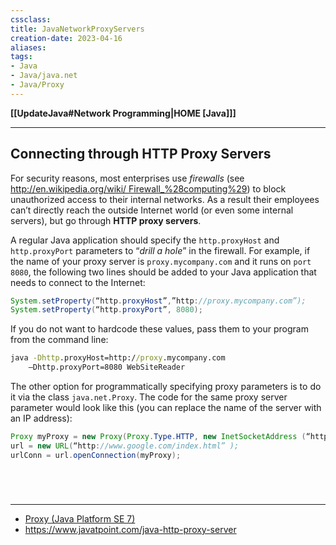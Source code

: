 ```yaml
---
cssclass:
title: JavaNetworkProxyServers
creation-date: 2023-04-16
aliases:
tags:
- Java
- Java/java.net
- Java/Proxy
---
```

**[[UpdateJava#Network Programming|HOME [Java]]]**

---
## Connecting through HTTP Proxy Servers
For security reasons, most enterprises use *firewalls* (see <u>http\://en.wikipedia.org/wiki/ Firewall_%28computing%29</u>) to block unauthorized access to their internal networks. As a result their employees can’t directly reach the outside Internet world (or even some internal servers), but go through **HTTP proxy servers**.

A regular Java application should specify the `http.proxyHost` and `http.proxyPort` parameters to “*drill a hole*” in the firewall. For example, if the name of your proxy server is `proxy.mycompany.com` and it runs on `port 8080`, the following two lines should be added to your Java application that needs to connect to the Internet:
```java
System.setProperty(“http.proxyHost”,”http://proxy.mycompany.com”);
System.setProperty(“http.proxyPort”, 8080);
```
If you do not want to hardcode these values, pass them to your program from the command line:
```cmd
java -Dhttp.proxyHost=http://proxy.mycompany.com 
	–Dhttp.proxyPort=8080 WebSiteReader
```
The other option for programmatically specifying proxy parameters is to do it via the class `java.net.Proxy`. The code for the same proxy server parameter would look like this (you can replace the name of the server with an IP address):
```java
Proxy myProxy = new Proxy(Proxy.Type.HTTP, new InetSocketAddress (“http://proxy.mycompany.com”, 8080);
url = new URL(“http://www.google.com/index.html” );
urlConn = url.openConnection(myProxy);
```

<br>

# 
---
- [Proxy (Java Platform SE 7)](https://docs.oracle.com/javase/7/docs/api/java/lang/reflect/Proxy.html)
- https://www.javatpoint.com/java-http-proxy-server